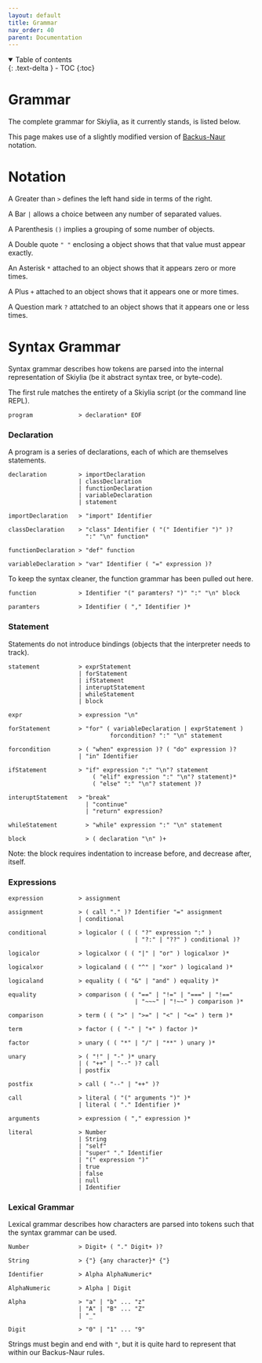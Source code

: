 ```yaml
---
layout: default
title: Grammar
nav_order: 40
parent: Documentation
---
```


<details open markdown="block">
  <summary>
    Table of contents
  </summary>
  {: .text-delta }
- TOC
{:toc}
</details>

# Grammar

The complete grammar for Skiylia, as it currently stands, is listed below.

This page makes use of a slightly modified version of [Backus-Naur](https://en.wikipedia.org/wiki/Backus%E2%80%93Naur_form) notation.

# Notation

A Greater than `>` defines the left hand side in terms of the right.

A Bar `|` allows a choice between any number of separated values.

A Parenthesis `()` implies a grouping of some number of objects.

A Double quote `" "` enclosing a object shows that that value must appear exactly.

An Asterisk `*` attached to an object shows that it appears zero or more times.

A Plus `+` attached to an object shows that it appears one or more times.

A Question mark `?` attatched to an object shows that it appears one or less times.

# Syntax Grammar

Syntax grammar describes how tokens are parsed into the internal representation of Skiylia (be it abstract syntax tree, or byte-code).

The first rule matches the entirety of a Skiylia script (or the command line REPL).
```
program             > declaration* EOF
```

### Declaration

A program is a series of declarations, each of which are themselves statements.

```
declaration         > importDeclaration
                    | classDeclaration
                    | functionDeclaration
                    | variableDeclaration
                    | statement

importDeclaration   > "import" Identifier

classDeclaration    > "class" Identifier ( "(" Identifier ")" )?
                      ":" "\n" function*

functionDeclaration > "def" function

variableDeclaration > "var" Identifier ( "=" expression )?
```

To keep the syntax cleaner, the function grammar has been pulled out here.  

```
function            > Identifier "(" paramters? ")" ":" "\n" block

paramters           > Identifier ( "," Identifier )*
```

### Statement

Statements do not introduce bindings (objects that the interpreter needs to track).

```
statement           > exprStatement
                    | forStatement
                    | ifStatement
                    | interuptStatement
                    | whileStatement
                    | block

expr                > expression "\n"

forStatement        > "for" ( variableDeclaration | exprStatement )
                             forcondition? ":" "\n" statement

forcondition        > ( "when" expression )? ( "do" expression )?
                    | "in" Identifier

ifStatement         > "if" expression ":" "\n"? statement
                        ( "elif" expression ":" "\n"? statement)*
                        ( "else" ":" "\n"? statement )?

interuptStatement   > "break"
                      | "continue"
                      | "return" expression?

whileStatement        > "while" expression ":" "\n" statement

block                 > ( declaration "\n" )+

```

Note: the block requires indentation to increase before, and decrease after, itself.

### Expressions

```
expression          > assignment

assignment          > ( call "." )? Identifier "=" assignment
                    | conditional

conditional         > logicalor ( ( ( "?" expression ":" )
                                    | "?:" | "??" ) conditional )?

logicalor           > logicalxor ( ( "|" | "or" ) logicalxor )*

logicalxor          > logicaland ( ( "^" | "xor" ) logicaland )*

logicaland          > equality ( ( "&" | "and" ) equality )*

equality            > comparison ( ( "==" | "!=" | "===" | "!=="
                                    | "~~~" | "!~~" ) comparison )*

comparison          > term ( ( ">" | ">=" | "<" | "<=" ) term )*

term                > factor ( ( "-" | "+" ) factor )*

factor              > unary ( ( "*" | "/" | "**" ) unary )*

unary               > ( "!" | "-" )* unary
                    | ( "++" | "--" )? call
                    | postfix

postfix             > call ( "--" | "++" )?

call                > literal ( "(" arguments ")" )*
                    | literal ( "." Identifier )*

arguments           > expression ( "," expression )*

literal             > Number
                    | String
                    | "self"
                    | "super" "." Identifier
                    | "(" expression ")"
                    | true
                    | false
                    | null
                    | Identifier
```

### Lexical Grammar

Lexical grammar describes how characters are parsed into tokens such that the syntax grammar can be used.

```
Number              > Digit+ ( "." Digit+ )?

String              > {"} {any character}* {"}

Identifier          > Alpha AlphaNumeric*

AlphaNumeric        > Alpha | Digit

Alpha               > "a" | "b" ... "z"
                    | "A" | "B" ... "Z"
                    | "_"

Digit               > "0" | "1" ... "9"
```

Strings must begin and end with `"`, but it is quite hard to represent that within our Backus-Naur rules.

